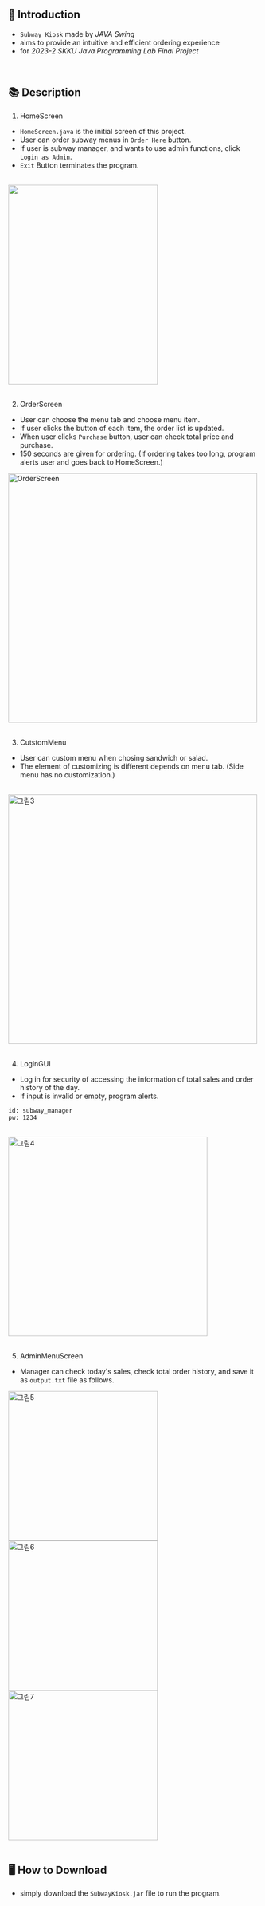   🥪 **Introduction**
  -------------
  + `Subway Kiosk` made by *JAVA Swing*
  + aims to provide an intuitive and efficient ordering experience
  + for *2023-2 SKKU Java Programming Lab Final Project*
  
  <br/>
  
  📚 **Description**
  -----------------
1. HomeScreen <br/>
 + `HomeScreen.java` is the initial screen of this project.
 + User can order subway menus in `Order Here` button.
 + If user is subway manager, and wants to use admin functions, click `Login as Admin`.
 + `Exit` Button terminates the program.
 <br/>
<img src = "https://github.com/applepops/java_swing_subway_kiosk/assets/101245685/c3121317-742f-4aa6-afef-d281ed2927de" width="300" height="400"/>
<br/><br/>

2. OrderScreen <br/>

  * User can choose the menu tab and choose menu item.
  * If user clicks the button of each item, the order list is updated.
  * When user clicks `Purchase` button, user can check total price and purchase.
  * 150 seconds are given for ordering. (If ordering takes too long, program alerts user and goes back to HomeScreen.) <br/>
<img width="500" alt="OrderScreen" src="https://github.com/applepops/java_swing_subway_kiosk/assets/101245685/88c3d4b1-eb66-4792-8fe6-a3723fe8b399">
  <br/>  <br/>
  
3. CutstomMenu <br/>

  + User can custom menu when chosing sandwich or salad.
  + The element of customizing is different depends on menu tab. (Side menu has no customization.)
<br/>
<img width="500" alt="그림3" src="https://github.com/applepops/java_swing_subway_kiosk/assets/101245685/f084cbab-2168-43da-b56e-26f7a31139f0">
  <br/>  <br/>
  
4. LoginGUI <br/>

  + Log in for security of accessing the information of total sales and order history of the day.
  + If input is invalid or empty, program alerts.
    
  ```
  id: subway_manager
  pw: 1234
  ```

<br/>
<img width="400" alt="그림4" src="https://github.com/applepops/java_swing_subway_kiosk/assets/101245685/70f3d556-33a6-4c44-b55b-3dc3ccb39fcd">
  <br/>  <br/>
  
5. AdminMenuScreen <br/>

+ Manager can check today's sales, check total order history, and save it as `output.txt` file as follows.
<img width="300" alt="그림5" src="https://github.com/applepops/java_swing_subway_kiosk/assets/101245685/69960d5c-d27c-4384-b104-78de6f7a195a">
  <br/>
<img width="300" alt="그림6" src="https://github.com/applepops/java_swing_subway_kiosk/assets/101245685/efa3544d-68b5-4919-96e7-6aa40a4ad8d6">
<br/>
<img width="300" alt="그림7" src="https://github.com/applepops/java_swing_subway_kiosk/assets/101245685/a46fbbeb-c958-4053-b3cd-3d21371ac3e0">
<br/>

  <br/>

🖥️ **How to Download**
  -----------------
+ simply download the `SubwayKiosk.jar`
file to run the program.

